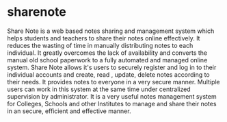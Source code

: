 # sharenote
Share Note is a web based notes sharing and management system which helps students and teachers to share their notes online effectively. It reduces the wasting of time in manually distributing notes to each individual. It greatly overcomes the lack of availability and converts the manual old school paperwork to a fully automated and managed online system. Share Note allows it's users to securely register and log in to their individual accounts and create, read , update, delete notes according to their needs. It provides notes to everyone in a very secure manner. Multiple users can work in this system at the same time under centralized supervision by administrator. It is a very useful notes management system for Colleges, Schools and other Institutes to manage and share their notes in an secure, efficient and effective manner.

